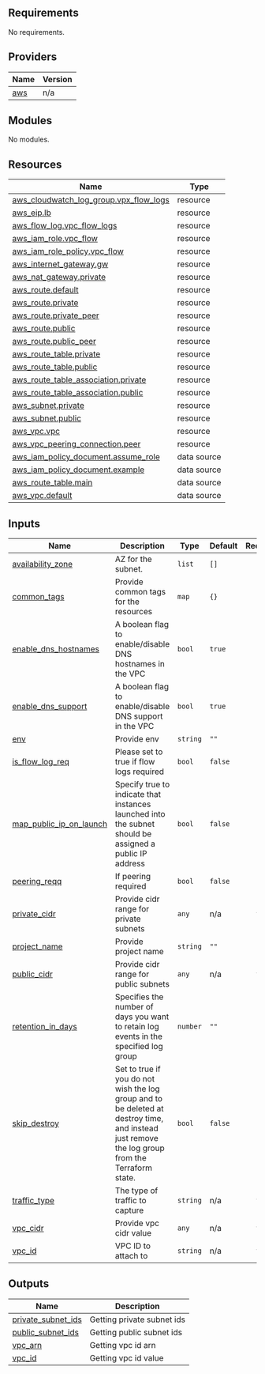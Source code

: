 ## Requirements

No requirements.

## Providers

| Name | Version |
|------|---------|
| <a name="provider_aws"></a> [aws](#provider\_aws) | n/a |

## Modules

No modules.

## Resources

| Name | Type |
|------|------|
| [aws_cloudwatch_log_group.vpx_flow_logs](https://registry.terraform.io/providers/hashicorp/aws/latest/docs/resources/cloudwatch_log_group) | resource |
| [aws_eip.lb](https://registry.terraform.io/providers/hashicorp/aws/latest/docs/resources/eip) | resource |
| [aws_flow_log.vpc_flow_logs](https://registry.terraform.io/providers/hashicorp/aws/latest/docs/resources/flow_log) | resource |
| [aws_iam_role.vpc_flow](https://registry.terraform.io/providers/hashicorp/aws/latest/docs/resources/iam_role) | resource |
| [aws_iam_role_policy.vpc_flow](https://registry.terraform.io/providers/hashicorp/aws/latest/docs/resources/iam_role_policy) | resource |
| [aws_internet_gateway.gw](https://registry.terraform.io/providers/hashicorp/aws/latest/docs/resources/internet_gateway) | resource |
| [aws_nat_gateway.private](https://registry.terraform.io/providers/hashicorp/aws/latest/docs/resources/nat_gateway) | resource |
| [aws_route.default](https://registry.terraform.io/providers/hashicorp/aws/latest/docs/resources/route) | resource |
| [aws_route.private](https://registry.terraform.io/providers/hashicorp/aws/latest/docs/resources/route) | resource |
| [aws_route.private_peer](https://registry.terraform.io/providers/hashicorp/aws/latest/docs/resources/route) | resource |
| [aws_route.public](https://registry.terraform.io/providers/hashicorp/aws/latest/docs/resources/route) | resource |
| [aws_route.public_peer](https://registry.terraform.io/providers/hashicorp/aws/latest/docs/resources/route) | resource |
| [aws_route_table.private](https://registry.terraform.io/providers/hashicorp/aws/latest/docs/resources/route_table) | resource |
| [aws_route_table.public](https://registry.terraform.io/providers/hashicorp/aws/latest/docs/resources/route_table) | resource |
| [aws_route_table_association.private](https://registry.terraform.io/providers/hashicorp/aws/latest/docs/resources/route_table_association) | resource |
| [aws_route_table_association.public](https://registry.terraform.io/providers/hashicorp/aws/latest/docs/resources/route_table_association) | resource |
| [aws_subnet.private](https://registry.terraform.io/providers/hashicorp/aws/latest/docs/resources/subnet) | resource |
| [aws_subnet.public](https://registry.terraform.io/providers/hashicorp/aws/latest/docs/resources/subnet) | resource |
| [aws_vpc.vpc](https://registry.terraform.io/providers/hashicorp/aws/latest/docs/resources/vpc) | resource |
| [aws_vpc_peering_connection.peer](https://registry.terraform.io/providers/hashicorp/aws/latest/docs/resources/vpc_peering_connection) | resource |
| [aws_iam_policy_document.assume_role](https://registry.terraform.io/providers/hashicorp/aws/latest/docs/data-sources/iam_policy_document) | data source |
| [aws_iam_policy_document.example](https://registry.terraform.io/providers/hashicorp/aws/latest/docs/data-sources/iam_policy_document) | data source |
| [aws_route_table.main](https://registry.terraform.io/providers/hashicorp/aws/latest/docs/data-sources/route_table) | data source |
| [aws_vpc.default](https://registry.terraform.io/providers/hashicorp/aws/latest/docs/data-sources/vpc) | data source |

## Inputs

| Name | Description | Type | Default | Required |
|------|-------------|------|---------|:--------:|
| <a name="input_availability_zone"></a> [availability\_zone](#input\_availability\_zone) | AZ for the subnet. | `list` | `[]` | no |
| <a name="input_common_tags"></a> [common\_tags](#input\_common\_tags) | Provide common tags for the resources | `map` | `{}` | no |
| <a name="input_enable_dns_hostnames"></a> [enable\_dns\_hostnames](#input\_enable\_dns\_hostnames) | A boolean flag to enable/disable DNS hostnames in the VPC | `bool` | `true` | no |
| <a name="input_enable_dns_support"></a> [enable\_dns\_support](#input\_enable\_dns\_support) | A boolean flag to enable/disable DNS support in the VPC | `bool` | `true` | no |
| <a name="input_env"></a> [env](#input\_env) | Provide env | `string` | `""` | no |
| <a name="input_is_flow_log_req"></a> [is\_flow\_log\_req](#input\_is\_flow\_log\_req) | Please set to true if flow logs required | `bool` | `false` | no |
| <a name="input_map_public_ip_on_launch"></a> [map\_public\_ip\_on\_launch](#input\_map\_public\_ip\_on\_launch) | Specify true to indicate that instances launched into the subnet should be assigned a public IP address | `bool` | `false` | no |
| <a name="input_peering_reqq"></a> [peering\_reqq](#input\_peering\_reqq) | If peering required | `bool` | `false` | no |
| <a name="input_private_cidr"></a> [private\_cidr](#input\_private\_cidr) | Provide cidr range for private subnets | `any` | n/a | yes |
| <a name="input_project_name"></a> [project\_name](#input\_project\_name) | Provide project name | `string` | `""` | no |
| <a name="input_public_cidr"></a> [public\_cidr](#input\_public\_cidr) | Provide cidr range for public subnets | `any` | n/a | yes |
| <a name="input_retention_in_days"></a> [retention\_in\_days](#input\_retention\_in\_days) | Specifies the number of days you want to retain log events in the specified log group | `number` | `""` | no |
| <a name="input_skip_destroy"></a> [skip\_destroy](#input\_skip\_destroy) | Set to true if you do not wish the log group and to be deleted at destroy time, and instead just remove the log group from the Terraform state. | `bool` | `false` | no |
| <a name="input_traffic_type"></a> [traffic\_type](#input\_traffic\_type) | The type of traffic to capture | `string` | n/a | yes |
| <a name="input_vpc_cidr"></a> [vpc\_cidr](#input\_vpc\_cidr) | Provide vpc cidr value | `any` | n/a | yes |
| <a name="input_vpc_id"></a> [vpc\_id](#input\_vpc\_id) | VPC ID to attach to | `string` | n/a | yes |

## Outputs

| Name | Description |
|------|-------------|
| <a name="output_private_subnet_ids"></a> [private\_subnet\_ids](#output\_private\_subnet\_ids) | Getting private subnet ids |
| <a name="output_public_subnet_ids"></a> [public\_subnet\_ids](#output\_public\_subnet\_ids) | Getting public subnet ids |
| <a name="output_vpc_arn"></a> [vpc\_arn](#output\_vpc\_arn) | Getting vpc id arn |
| <a name="output_vpc_id"></a> [vpc\_id](#output\_vpc\_id) | Getting vpc id value |
